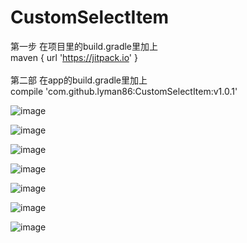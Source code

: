 # CustomSelectItem

第一步 在项目里的build.gradle里加上 
<br>
maven { url 'https://jitpack.io' }
<br>
<br>
第二部 在app的build.gradle里加上 
<br>
compile 'com.github.lyman86:CustomSelectItem:v1.0.1'  

![image](https://github.com/lyman86/CustomSelectItem/blob/master/app/screenshots/0D5AE41C-5E7D-4043-8A3F-225FB35154B5.png)

![image](https://github.com/lyman86/CustomSelectItem/blob/master/app/screenshots/2866CEC1-8B3C-4343-A99F-36792EB34494.png)

![image](https://github.com/lyman86/CustomSelectItem/blob/master/app/screenshots/3EFA9EEE-FE28-462F-BB05-8DA7C86FB136.png)

![image](https://github.com/lyman86/CustomSelectItem/blob/master/app/screenshots/67C54F7C-39CF-4111-BD25-BEC6AA787AAA.png)

![image](https://github.com/lyman86/CustomSelectItem/blob/master/app/screenshots/82603E09-C0D4-419F-A8B8-64EE2DE82CA3.png)

![image](https://github.com/lyman86/CustomSelectItem/blob/master/app/screenshots/9E90028D-A767-412E-B8B4-8BA7B81729DA.png)

![image](https://github.com/lyman86/CustomSelectItem/blob/master/app/screenshots/B9CDF630-AEA2-459A-836F-12E0EDE678A8.png)




